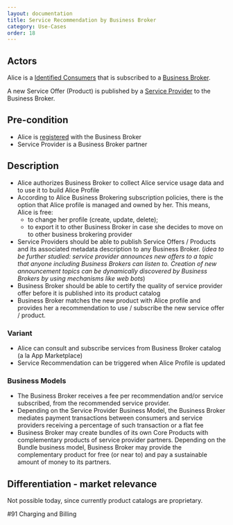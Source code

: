 ```yaml
---
layout: documentation
title: Service Recommendation by Business Broker
category: Use-Cases
order: 18
---
```


## Actors

Alice is a [Identified Consumers](../business-models/business-roles.md#identified-service-consumer) that is subscribed to a [Business Broker](../business-models/business-roles.md#business-broker).

A new Service Offer (Product) is published by a [Service Provider](../business-models/business-roles.md#service-provider) to the Business Broker.

## Pre-condition

- Alice is [registered](../User%20Authentication%20and%20Registration.md) with the Business Broker
- Service Provider is a Business Broker partner

## Description

- Alice authorizes Business Broker to collect Alice service usage data and to use it to build Alice Profile
- According to Alice Business Brokering subscription policies, there is the option that Alice profile is managed and owned by her. This means, Alice is free:
  - to change her profile (create, update, delete);
  - to export it to other Business Broker in case she decides to move on to other business brokering provider
- Service Providers should be able to publish Service Offers / Products and its associated metadata description to any Business Broker. (_idea to be further studied: service provider announces new offers to a topic that anyone including Business Brokers can listen to. Creation of new announcement topics can be dynamically discovered by Business Brokers by using mechanisms like web bots_)
- Business Broker should be able to certify the quality of service provider offer before it is published into its product catalog
- Business Broker matches the new product with Alice profile and provides her a recommendation to use / subscribe the new service offer / product.

### Variant

- Alice can consult and subscribe services from Business Broker catalog (a la App Marketplace)
- Service Recommendation can be triggered when Alice Profile is updated

### Business Models

- The Business Broker receives a fee per recommendation and/or service subscribed, from the recommended service provider.
- Depending on the Service Provider Business Model, the Business Broker mediates payment transactions between consumers and service providers receiving a percentage of such transaction or a flat fee
- Business Broker may create bundles of its own Core Products with complementary products of service provider partners. Depending on the Bundle business model, Business Broker may provide the complementary product for free (or near to) and pay a sustainable amount of money to its partners.

## Differentiation - market relevance

Not possible today, since currently product catalogs are proprietary.

#91 Charging and Billing
